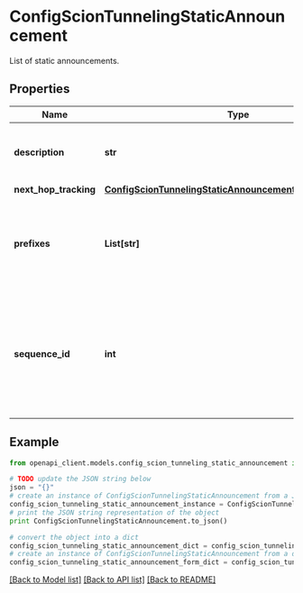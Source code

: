 # ConfigScionTunnelingStaticAnnouncement

List of static announcements.

## Properties

Name | Type | Description | Notes
------------ | ------------- | ------------- | -------------
**description** | **str** | Description, or comment, for the target. | [optional] 
**next_hop_tracking** | [**ConfigScionTunnelingStaticAnnouncementNextHopTracking**](ConfigScionTunnelingStaticAnnouncementNextHopTracking.md) |  | [optional] 
**prefixes** | **List[str]** | The IP prefixes that are statically configured and advertised via SGRP | 
**sequence_id** | **int** | The sequence ID defines the order of the static route entries. The sequence ID must be unique for each entry. | 

## Example

```python
from openapi_client.models.config_scion_tunneling_static_announcement import ConfigScionTunnelingStaticAnnouncement

# TODO update the JSON string below
json = "{}"
# create an instance of ConfigScionTunnelingStaticAnnouncement from a JSON string
config_scion_tunneling_static_announcement_instance = ConfigScionTunnelingStaticAnnouncement.from_json(json)
# print the JSON string representation of the object
print ConfigScionTunnelingStaticAnnouncement.to_json()

# convert the object into a dict
config_scion_tunneling_static_announcement_dict = config_scion_tunneling_static_announcement_instance.to_dict()
# create an instance of ConfigScionTunnelingStaticAnnouncement from a dict
config_scion_tunneling_static_announcement_form_dict = config_scion_tunneling_static_announcement.from_dict(config_scion_tunneling_static_announcement_dict)
```
[[Back to Model list]](../README.md#documentation-for-models) [[Back to API list]](../README.md#documentation-for-api-endpoints) [[Back to README]](../README.md)


